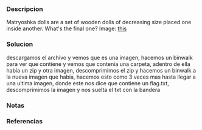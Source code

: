 ### Descripcion
Matryoshka dolls are a set of wooden dolls of decreasing size placed one inside another. What's the final one? Image: [this](https://mercury.picoctf.net/static/b6205dd933ec01c022c4e6acbdf11116/dolls.jpg)

### Solucion
descargamos el archivo y vemos que es una imagen, hacemos un binwalk para ver que contiene y vemos que contenia una carpeta, adentro de ella habia un zip y otra imagen, descomprimimos el zip y hacemos un binwalk a la nueva imagen que habia, hacemos esto como 3 veces mas hasta llegar a una ultima imagen, donde este nos dice que contiene un flag.txt, descomprimimos la imagen y nos suelta el txt con la bandera

### Notas


### Referencias
